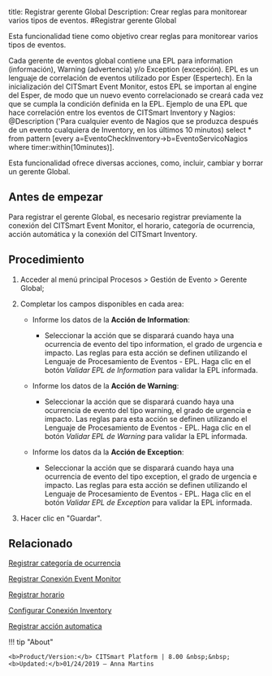 title: Registrar gerente Global
Description: Crear reglas para monitorear varios tipos de eventos.
#Registrar gerente Global

Esta funcionalidad tiene como objetivo crear reglas para monitorear varios tipos
de eventos.

Cada gerente de eventos global contiene una EPL para information (información),
Warning (advertencia) y/o Exception (excepción). EPL es un lenguaje de
correlación de eventos utilizado por Esper (Espertech). En la inicialización del
CITSmart Event Monitor, estos EPL se importan al engine del Esper, de modo que
un nuevo evento correlacionado se creará cada vez que se cumpla la condición
definida en la EPL. Ejemplo de una EPL que hace correlación entre los eventos de
CITSmart Inventory y Nagios: \@Description ('Para cualquier evento de Nagios que
se produzca después de un evento cualquiera de Inventory, en los últimos 10
minutos) select \* from pattern [every
a=EventoCheckInventory-\>b=EventoServicoNagios where timer:within(10minutes)].

Esta funcionalidad ofrece diversas acciones, como, incluir, cambiar y borrar un
gerente Global.

Antes de empezar
--------------------

Para registrar el gerente Global, es necesario registrar previamente la conexión
del CITSmart Event Monitor, el horario, categoría de ocurrencia, acción
automática y la conexión del CITSmart Inventory.

Procedimiento
-----------------

1.  Acceder al menú principal Procesos \> Gestión de Evento \> Gerente Global;

2.  Completar los campos disponibles en cada area:

    -  Informe los datos de la **Acción de Information**:

        -  Seleccionar la acción que se disparará cuando haya una ocurrencia de
          evento del tipo information, el grado de urgencia e impacto. Las reglas
          para esta acción se definen utilizando el Lenguaje de Procesamiento de
          Eventos - EPL. Haga clic en el botón *Validar EPL de Information* para
          validar la EPL informada.  

    -   Informe los datos de la **Acción de Warning**:  

        -   Seleccionar la acción que se disparará cuando haya una ocurrencia de
        evento del tipo warning, el grado de urgencia e impacto. Las reglas para
        esta acción se definen utilizando el Lenguaje de Procesamiento de
        Eventos - EPL. Haga clic en el botón *Validar EPL de Warning* para
        validar la EPL informada.   

    -   Informe los datos da la **Acción de Exception**:

        -   Seleccionar la acción que se disparará cuando haya una ocurrencia de
        evento del tipo exception, el grado de urgencia e impacto. Las reglas
        para esta acción se definen utilizando el Lenguaje de Procesamiento de
        Eventos - EPL. Haga clic en el botón *Validar EPL de Exception* para
        validar la EPL informada.   

3.  Hacer clic en "Guardar".


Relacionado
-----------

[Registrar categoría de ocurrencia](/es-es/citsmart-esp-8/processes/event/configuration/register-occurence-category.html)

[Registrar Conexión Event Monitor](/es-es/citsmart-esp-8/processes/event/configuration/register-event-monitor-connection.html)

[Registrar horario](/es-es/citsmart-esp-8/processes/event/configuration/register-time.html)

[Configurar Conexión Inventory](/es-es/citsmart-esp-8/processes/event/configuration/set-inventory-connection.html)

[Registrar acción automatica](/es-es/citsmart-esp-8/additional-features/automation-of-operation/configuration/register-automatic-action.html)


!!! tip "About"

    <b>Product/Version:</b> CITSmart Platform | 8.00 &nbsp;&nbsp;
    <b>Updated:</b>01/24/2019 – Anna Martins
 
